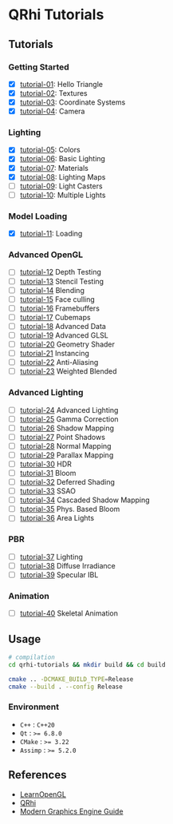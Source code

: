 # QRhi Tutorials

## Tutorials

### Getting Started

- [x] [tutorial-01](https://learnopengl.com/Getting-started/Hello-Triangle): Hello Triangle
- [x] [tutorial-02](https://learnopengl.com/Getting-started/Textures): Textures
- [x] [tutorial-03](https://learnopengl.com/Getting-started/Coordinate-Systems): Coordinate Systems
- [x] [tutorial-04](https://learnopengl.com/Getting-started/Camera): Camera

### Lighting

- [x] [tutorial-05](https://learnopengl.com/Lighting/Colors): Colors
- [x] [tutorial-06](https://learnopengl.com/Lighting/Basic-Lighting): Basic Lighting
- [x] [tutorial-07](https://learnopengl.com/Lighting/Materials): Materials
- [x] [tutorial-08](https://learnopengl.com/Lighting/Lighting-maps): Lighting Maps
- [ ] [tutorial-09](https://learnopengl.com/Lighting/Light-casters): Light Casters
- [ ] [tutorial-10](https://learnopengl.com/Lighting/Multiple-lights): Multiple Lights

### Model Loading

- [x] [tutorial-11](https://learnopengl.com/Model-Loading/Assimp): Loading

### Advanced OpenGL

- [ ] [tutorial-12](https://learnopengl.com/Advanced-OpenGL/Depth-testing) Depth Testing
- [ ] [tutorial-13](https://learnopengl.com/Advanced-OpenGL/Stencil-testing) Stencil Testing
- [ ] [tutorial-14](https://learnopengl.com/Advanced-OpenGL/Blending) Blending
- [ ] [tutorial-15](https://learnopengl.com/Advanced-OpenGL/Face-culling) Face culling
- [ ] [tutorial-16](https://learnopengl.com/Advanced-OpenGL/Framebuffers) Framebuffers
- [ ] [tutorial-17](https://learnopengl.com/Advanced-OpenGL/Cubemaps) Cubemaps
- [ ] [tutorial-18](https://learnopengl.com/Advanced-OpenGL/Advanced-Data) Advanced Data
- [ ] [tutorial-19](https://learnopengl.com/Advanced-OpenGL/Advanced-GLSL) Advanced GLSL
- [ ] [tutorial-20](https://learnopengl.com/Advanced-OpenGL/Geometry-Shader) Geometry Shader
- [ ] [tutorial-21](https://learnopengl.com/Advanced-OpenGL/Instancing) Instancing
- [ ] [tutorial-22](https://learnopengl.com/Advanced-OpenGL/Anti-Aliasing) Anti-Aliasing
- [ ] [tutorial-23](https://learnopengl.com/Guest-Articles/2020/OIT/Weighted-Blended) Weighted Blended

### Advanced Lighting

- [ ] [tutorial-24](https://learnopengl.com/Advanced-Lighting/Advanced-Lighting) Advanced Lighting
- [ ] [tutorial-25](https://learnopengl.com/Advanced-Lighting/Gamma-Correction) Gamma Correction
- [ ] [tutorial-26](https://learnopengl.com/Advanced-Lighting/Shadows/Shadow-Mapping) Shadow Mapping
- [ ] [tutorial-27](https://learnopengl.com/Advanced-Lighting/Shadows/Point-Shadows) Point Shadows
- [ ] [tutorial-28](https://learnopengl.com/Advanced-Lighting/Normal-Mapping) Normal Mapping
- [ ] [tutorial-29](https://learnopengl.com/Advanced-Lighting/Parallax-Mapping) Parallax Mapping
- [ ] [tutorial-30](https://learnopengl.com/Advanced-Lighting/HDR) HDR
- [ ] [tutorial-31](https://learnopengl.com/Advanced-Lighting/Bloom) Bloom
- [ ] [tutorial-32](https://learnopengl.com/Advanced-Lighting/Deferred-Shading) Deferred Shading
- [ ] [tutorial-33](https://learnopengl.com/Advanced-Lighting/SSAO) SSAO
- [ ] [tutorial-34](https://learnopengl.com/Guest-Articles/2021/CSM) Cascaded Shadow Mapping
- [ ] [tutorial-35](https://learnopengl.com/Guest-Articles/2022/Phys.-Based-Bloom) Phys. Based Bloom
- [ ] [tutorial-36](https://learnopengl.com/Guest-Articles/2022/Area-Lights) Area Lights

### PBR

- [ ] [tutorial-37](https://learnopengl.com/PBR/Lighting) Lighting
- [ ] [tutorial-38](https://learnopengl.com/PBR/IBL/Diffuse-irradiance) Diffuse Irradiance
- [ ] [tutorial-39](https://learnopengl.com/PBR/IBL/Specular-IBL) Specular IBL

### Animation

- [ ] [tutorial-40](https://learnopengl.com/Guest-Articles/2020/Skeletal-Animation) Skeletal Animation

## Usage

```bash
# compilation
cd qrhi-tutorials && mkdir build && cd build

cmake .. -DCMAKE_BUILD_TYPE=Release
cmake --build . --config Release
```

### Environment

- `C++` :  `C++20`
- `Qt` : `>= 6.8.0`
- `CMake` : `>= 3.22`
- `Assimp` : `>= 5.2.0`

## References

- [LearnOpenGL](https://learnopengl.com/)
- [QRhi](https://doc.qt.io/qt-6/qrhi.html)
- [Modern Graphics Engine Guide](https://italink.github.io/ModernGraphicsEngineGuide/)